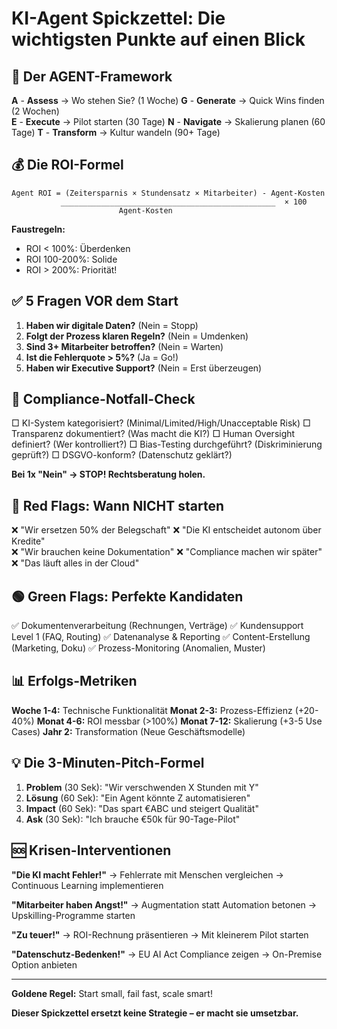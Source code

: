 # KI-Agent Spickzettel: Die wichtigsten Punkte auf einen Blick

## 🚀 Der AGENT-Framework

**A** - **Assess** → Wo stehen Sie? (1 Woche)
**G** - **Generate** → Quick Wins finden (2 Wochen)  
**E** - **Execute** → Pilot starten (30 Tage)
**N** - **Navigate** → Skalierung planen (60 Tage)
**T** - **Transform** → Kultur wandeln (90+ Tage)

## 💰 Die ROI-Formel

```
Agent ROI = (Zeitersparnis × Stundensatz × Mitarbeiter) - Agent-Kosten
           ________________________________________________  × 100
                        Agent-Kosten
```

**Faustregeln:**
- ROI < 100%: Überdenken
- ROI 100-200%: Solide
- ROI > 200%: Priorität!

## ✅ 5 Fragen VOR dem Start

1. **Haben wir digitale Daten?** (Nein = Stopp)
2. **Folgt der Prozess klaren Regeln?** (Nein = Umdenken)
3. **Sind 3+ Mitarbeiter betroffen?** (Nein = Warten)
4. **Ist die Fehlerquote > 5%?** (Ja = Go!)
5. **Haben wir Executive Support?** (Nein = Erst überzeugen)

## 🚨 Compliance-Notfall-Check

□ KI-System kategorisiert? (Minimal/Limited/High/Unacceptable Risk)
□ Transparenz dokumentiert? (Was macht die KI?)
□ Human Oversight definiert? (Wer kontrolliert?)
□ Bias-Testing durchgeführt? (Diskriminierung geprüft?)
□ DSGVO-konform? (Datenschutz geklärt?)

**Bei 1x "Nein" → STOP! Rechtsberatung holen.**

## 🔴 Red Flags: Wann NICHT starten

❌ "Wir ersetzen 50% der Belegschaft"
❌ "Die KI entscheidet autonom über Kredite"  
❌ "Wir brauchen keine Dokumentation"
❌ "Compliance machen wir später"
❌ "Das läuft alles in der Cloud"

## 🟢 Green Flags: Perfekte Kandidaten

✅ Dokumentenverarbeitung (Rechnungen, Verträge)
✅ Kundensupport Level 1 (FAQ, Routing)
✅ Datenanalyse & Reporting
✅ Content-Erstellung (Marketing, Doku)
✅ Prozess-Monitoring (Anomalien, Muster)

## 📊 Erfolgs-Metriken

**Woche 1-4:** Technische Funktionalität
**Monat 2-3:** Prozess-Effizienz (+20-40%)
**Monat 4-6:** ROI messbar (>100%)
**Monat 7-12:** Skalierung (+3-5 Use Cases)
**Jahr 2:** Transformation (Neue Geschäftsmodelle)

## 💡 Die 3-Minuten-Pitch-Formel

1. **Problem** (30 Sek): "Wir verschwenden X Stunden mit Y"
2. **Lösung** (60 Sek): "Ein Agent könnte Z automatisieren"
3. **Impact** (60 Sek): "Das spart €ABC und steigert Qualität"
4. **Ask** (30 Sek): "Ich brauche €50k für 90-Tage-Pilot"

## 🆘 Krisen-Interventionen

**"Die KI macht Fehler!"**
→ Fehlerrate mit Menschen vergleichen
→ Continuous Learning implementieren

**"Mitarbeiter haben Angst!"**
→ Augmentation statt Automation betonen
→ Upskilling-Programme starten

**"Zu teuer!"**
→ ROI-Rechnung präsentieren
→ Mit kleinerem Pilot starten

**"Datenschutz-Bedenken!"**
→ EU AI Act Compliance zeigen
→ On-Premise Option anbieten

---

**Goldene Regel:** Start small, fail fast, scale smart!

**Dieser Spickzettel ersetzt keine Strategie – er macht sie umsetzbar.**